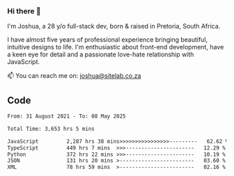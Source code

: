 ### Hi there 👋

I'm Joshua, a 28 y/o full-stack dev, born & raised in Pretoria, South Africa. 

I have almost five years of professional experience bringing beautiful, intuitive designs to life. I'm enthusiastic about front-end development, have a keen eye for detail and a passionate love-hate relationship with JavaScript.

📫 You can reach me on: joshua@sitelab.co.za

## **Code**

<!--START_SECTION:waka-->

```txt
From: 31 August 2021 - To: 08 May 2025

Total Time: 3,653 hrs 5 mins

JavaScript         2,287 hrs 38 mins>>>>>>>>>>>>>>>>---------   62.62 %
TypeScript         449 hrs 7 mins  >>>----------------------   12.29 %
Python             372 hrs 22 mins >>>----------------------   10.19 %
JSON               131 hrs 20 mins >------------------------   03.60 %
XML                78 hrs 59 mins  >------------------------   02.16 %
```

<!--END_SECTION:waka-->
